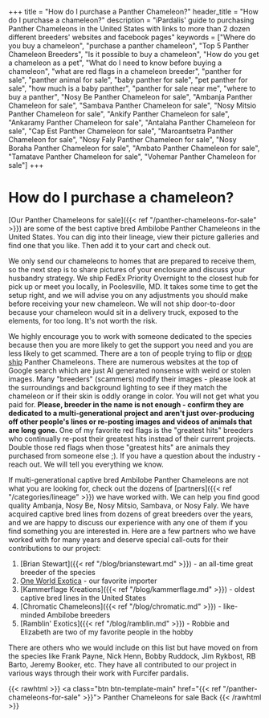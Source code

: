 +++
title = "How do I purchase a Panther Chameleon?"
header_title = "How do I purchase a chameleon?"
description = "iPardalis' guide to purchasing Panther Chameleons in the United States with links to more than 2 dozen different breeders' websites and facebook pages"
keywords = ["Where do you buy a chameleon", "purchase a panther chameleon", "Top 5 Panther Chameleon Breeders", "Is it possible to buy a chameleon", "How do you get a chameleon as a pet", "What do I need to know before buying a chameleon", "what are red flags in a chameleon breeder", "panther for sale", "panther animal for sale", "baby panther for sale", "pet panther for sale", "how much is a baby panther", "panther for sale near me", "where to buy a panther", "Nosy Be Panther Chameleon for sale", "Ambanja Panther Chameleon for sale", "Sambava Panther Chameleon for sale", "Nosy Mitsio Panther Chameleon for sale", "Ankify Panther Chameleon for sale", "Ankaramy Panther Chameleon for sale", "Antalaha Panther Chameleon for sale", "Cap Est Panther Chameleon for sale", "Maroantsetra Panther Chameleon for sale", "Nosy Faly Panther Chameleon for sale", "Nosy Boraha Panther Chameleon for sale", "Ambato Panther Chameleon for sale", "Tamatave Panther Chameleon for sale", "Vohemar Panther Chameleon for sale"]
+++

# How do I purchase a chameleon?

[Our Panther Chameleons for sale]({{< ref "/panther-chameleons-for-sale" >}}) are some of the best captive bred Ambilobe Panther Chameleons in the United States. You can dig into their lineage, view their picture galleries and find one that you like. Then add it to your cart and check out.

We only send our chameleons to homes that are prepared to receive them, so the next step is to share pictures of your enclosure and discuss your husbandry strategy. We ship FedEx Priority Overnight to the closest hub for pick up or meet you locally, in Poolesville, MD. It takes some time to get the setup right, and we will advise you on any adjustments you should make before receiving your new chameleon. We will not ship door-to-door because your chameleon would sit in a delivery truck, exposed to the elements, for too long. It's not worth the risk.

We highly encourage you to work with someone dedicated to the species because then you are more likely to get the support you need and you are less likely to get scammed. There are a ton of people trying to flip or [drop ship](https://en.wikipedia.org/wiki/Drop_shipping) Panther Chameleons. There are numerous websites at the top of Google search which are just AI generated nonsense with weird or stolen images. Many "breeders" (scammers) modify their images - please look at the surroundings and background lighting to see if they match the chameleon or if their skin is oddly orange in color. You will not get what you paid for. **Please, breeder in the name is not enough - confirm they are dedicated to a multi-generational project and aren't just over-producing off other people's lines or re-posting images and videos of animals that are long gone.** One of my favorite red flags is the "greatest hits" breeders who continually re-post their greatest hits instead of their current projects. Double those red flags when those "greatest hits" are animals they purchased from someone else ;). If you have a question about the industry - reach out. We will tell you everything we know.

If multi-generational captive bred Ambilobe Panther Chameleons are not what you are looking for, check out the dozens of [partners]({{< ref "/categories/lineage" >}}) we have worked with. We can help you find good quality Ambanja, Nosy Be, Nosy Mitsio, Sambava, or Nosy Faly. We have acquired captive bred lines from dozens of great breeders over the years, and we are happy to discuss our experience with any one of them if you find something you are interested in. Here are a few partners who we have worked with for many years and deserve special call-outs for their contributions to our project:

1. [Brian Stewart]({{< ref "/blog/brianstewart.md" >}}) - an all-time great breeder of the species
2. [One World Exotica](https://oneworldexotica.com/) - our favorite importer
3. [Kammerflage Kreations]({{< ref "/blog/kammerflage.md" >}}) - oldest captive bred lines in the United States
4. [Chromatic Chameleons]({{< ref "/blog/chromatic.md" >}}) - like-minded Ambilobe breeders
5. [Ramblin' Exotics]({{< ref "/blog/ramblin.md" >}}) - Robbie and Elizabeth are two of my favorite people in the hobby

There are others who we would include on this list but have moved on from the species like Frank Payne, Nick Henn, Bobby Ruddock, Jim Rykbost, RB Barto, Jeremy Booker, etc. They have all contributed to our project in various ways through their work with Furcifer pardalis.

{{< rawhtml >}}
<a class="btn btn-template-main" href="{{< ref "/panther-chameleons-for-sale" >}}"> Panther Chameleons for sale <i class="fas fa-backward"></i> Back </a>
{{< /rawhtml >}}
